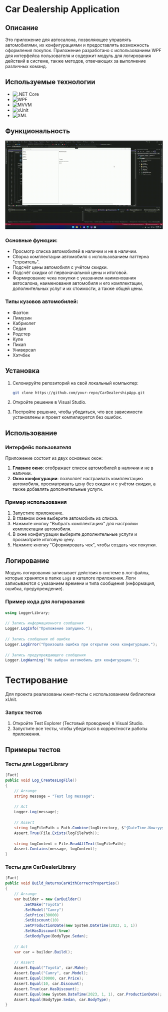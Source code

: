 # Car Dealership Application

## Описание

Это приложение для автосалона, позволяющее управлять автомобилями, их конфигурациями и предоставлять возможность оформления покупок. Приложение разработано с использованием WPF для интерфейса пользователя и содержит модуль для логирования действий в системе, также методов, отвечающих за выполнение различных команд.

## Используемые технологии

- ![.NET Core](https://img.shields.io/badge/.NET_Core-512BD4?style=for-the-badge&logo=dotnet&logoColor=white) 
- ![WPF](https://img.shields.io/badge/WPF-0078D7?style=for-the-badge&logo=microsoft&logoColor=white) 
- ![MVVM](https://img.shields.io/badge/MVVM-512BD4?style=for-the-badge&logo=visualstudio&logoColor=white) 
- ![xUnit](https://img.shields.io/badge/xUnit-5D1F92?style=for-the-badge&logo=xunit&logoColor=white) 
- ![XML](https://img.shields.io/badge/XML-FF6600?style=for-the-badge&logo=xml&logoColor=white) 


## Функциональность
![Demo](https://github.com/gjotov/CarApp/blob/master/demonstration.gif)

### Основные функции:
- Просмотр списка автомобилей в наличии и не в наличии.
- Сборка комплектации автомобиля с использованием паттерна "строитель".
- Подсчёт цены автомобиля с учётом скидки.
- Подсчёт скидки от первоначальной цены и итоговой.
- Формирование чека покупки с указанием наименования автосалона, наименования автомобиля и его комплектации, дополнительных услуг и их стоимости, а также общей цены.

### Типы кузовов автомобилей:
- Фаэтон
- Лимузин
- Кабриолет
- Седан
- Родстер
- Купе
- Пикап
- Универсал
- Хэтчбек

## Установка

1. Склонируйте репозиторий на свой локальный компьютер:
    ```bash
    git clone https://github.com/your-repo/CarDealershipApp.git
    ```

2. Откройте решение в Visual Studio.

3. Постройте решение, чтобы убедиться, что все зависимости установлены и проект компилируется без ошибок.

## Использование

### Интерфейс пользователя

Приложение состоит из двух основных окон:
1. **Главное окно**: отображает список автомобилей в наличии и не в наличии.
2. **Окно конфигурации**: позволяет настраивать комплектацию автомобиля, просматривать цену без скидки и с учётом скидки, а также добавлять дополнительные услуги.

### Пример использования

1. Запустите приложение.
2. В главном окне выберите автомобиль из списка.
3. Нажмите кнопку "Выбрать комплектацию" для настройки комплектации автомобиля.
4. В окне конфигурации выберите дополнительные услуги и просмотрите итоговую цену.
5. Нажмите кнопку "Сформировать чек", чтобы создать чек покупки.

## Логирование

Модуль логирования записывает действия в системе в лог-файлы, которые хранятся в папке `Logs` в каталоге приложения. Логи записываются с указанием времени и типа сообщения (информация, ошибка, предупреждение).

### Пример кода для логирования

```csharp
using LoggerLibrary;

// Запись информационного сообщения
Logger.LogInfo("Приложение запущено.");

// Запись сообщения об ошибке
Logger.LogError("Произошла ошибка при открытии окна конфигурации.");

// Запись предупреждающего сообщения
Logger.LogWarning("Не выбран автомобиль для конфигурации.");
```

# Тестирование

Для проекта реализованы юнит-тесты с использованием библиотеки xUnit.

### Запуск тестов
1. Откройте Test Explorer (Тестовый проводник) в Visual Studio.
2. Запустите все тесты, чтобы убедиться в корректности работы приложения.

## Примеры тестов
### Тесты для LoggerLibrary   

```csharp
[Fact]
public void Log_CreatesLogFile()
{
    // Arrange
    string message = "Test log message";

    // Act
    Logger.Log(message);

    // Assert
    string logFilePath = Path.Combine(logDirectory, $"{DateTime.Now:yyyy-MM-dd}.log");
    Assert.True(File.Exists(logFilePath));

    string logContent = File.ReadAllText(logFilePath);
    Assert.Contains(message, logContent);
}
```
### Тесты для CarDealerLibrary
```csharp
[Fact]
public void Build_ReturnsCarWithCorrectProperties()
{
    // Arrange
    var builder = new CarBuilder()
        .SetMake("Toyota")
        .SetModel("Camry")
        .SetPrice(30000)
        .SetDiscount(10)
        .SetProductionDate(new System.DateTime(2023, 1, 1))
        .SetHasDiscount(true)
        .SetBodyType(BodyType.Sedan);

    // Act
    var car = builder.Build();

    // Assert
    Assert.Equal("Toyota", car.Make);
    Assert.Equal("Camry", car.Model);
    Assert.Equal(30000, car.Price);
    Assert.Equal(10, car.Discount);
    Assert.True(car.HasDiscount);
    Assert.Equal(new System.DateTime(2023, 1, 1), car.ProductionDate);
    Assert.Equal(BodyType.Sedan, car.BodyType);
}
```
